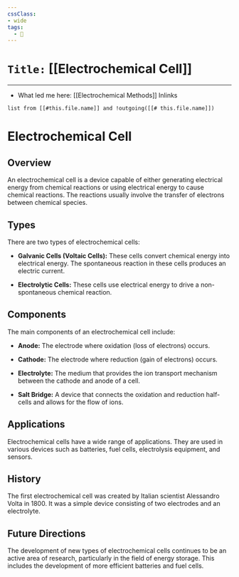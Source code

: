 ```yaml
---
cssClass:
- wide
tags:
  - 🧪
---
```


# `Title:` [[Electrochemical Cell]]
--- 

- What led me here: [[Electrochemical Methods]]
Inlinks
```dataview 
list from [[#this.file.name]] and !outgoing([[# this.file.name]]) 
```

# Electrochemical Cell

## Overview

An electrochemical cell is a device capable of either generating electrical energy from chemical reactions or using electrical energy to cause chemical reactions. The reactions usually involve the transfer of electrons between chemical species.

## Types

There are two types of electrochemical cells:

- **Galvanic Cells (Voltaic Cells):** These cells convert chemical energy into electrical energy. The spontaneous reaction in these cells produces an electric current.

- **Electrolytic Cells:** These cells use electrical energy to drive a non-spontaneous chemical reaction.

## Components

The main components of an electrochemical cell include:

- **Anode:** The electrode where oxidation (loss of electrons) occurs.

- **Cathode:** The electrode where reduction (gain of electrons) occurs.

- **Electrolyte:** The medium that provides the ion transport mechanism between the cathode and anode of a cell.

- **Salt Bridge:** A device that connects the oxidation and reduction half-cells and allows for the flow of ions.

## Applications

Electrochemical cells have a wide range of applications. They are used in various devices such as batteries, fuel cells, electrolysis equipment, and sensors.

## History

The first electrochemical cell was created by Italian scientist Alessandro Volta in 1800. It was a simple device consisting of two electrodes and an electrolyte.

## Future Directions

The development of new types of electrochemical cells continues to be an active area of research, particularly in the field of energy storage. This includes the development of more efficient batteries and fuel cells.